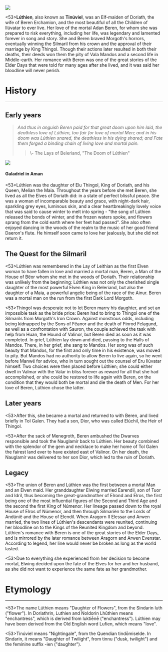 ![](characters/galadriel/7.jpg)

<53>**Lúthien**, also known as **Tinúviel**, was an Elf-maiden of Doriath, the wife of Beren Erchamion, and the most beautiful of all the Children of Ilúvatar to ever live. Her love of the mortal Adan Beren, for whom she was prepared to risk everything, including her life, was legendary and lamented forever in song and story. She and Beren braved Morgoth's horrors, eventually winning the Silmaril from his crown and the approval of their marriage by King Thingol. Though their actions later resulted in both their deaths, their deeds won them the pity of Vala Mandos and a second life in Middle-earth. Her romance with Beren was one of the great stories of the Elder Days that were told for many ages after she lived, and it was said her bloodline will never perish.

# History
---

## **Early years**

> *And thus in anguish Beren paid*
> *for that great doom upon him laid,*
> *the deathless love of Lúthien,*
> *too fair for love of mortal Men;*
> *and in his doom was Lúthien snared,*
> *the deathless in his dying shared;*
> *and Fate them forged a binding chain*
> *of living love and mortal pain.*
>> \\- The Lays of Beleriand, "The Doom of Lúthien"

![](characters/galadriel/2.jpg)

#### Galadriel in Aman

<53>Lúthien was the daughter of Elu Thingol, King of Doriath, and his Queen, Melian the Maia. Throughout the years before she met Beren, she lived as all the Elves of Doriath did: in a state of perfect blissful peace. She was a woman of incomparable beauty and grace, with night-dark hair, sparkling grey eyes, luminous skin, and a clear heartbreakingly lovely voice that was said to cause winter to melt into spring - "the song of Lúthien released the bonds of winter, and the frozen waters spoke, and flowers sprang from the cold earth where her feet had passed". She also often enjoyed dancing in the woods of the realm to the music of her good friend Daeron's flute. He himself soon came to love her jealously, but she did not return it.

## **The Quest for the Silmaril**

<53>Lúthien was remembered in the Lay of Leithian as the first Elven woman to have fallen in love and married a mortal man, Beren, a Man of the House of Bëor whom she met in the woods of Doriath. Their relationship was unlikely from the beginning: Lúthien was not only the cherished single daughter of the most powerful Elven King in Beleriand, but also the daughter of a Maia, a powerful angelic being of the race of the Ainur. Beren was a mortal man on the run from the first Dark Lord Morgoth.

<53>Thingol was desperate not to let Beren marry his daughter, and set an impossible task as the bride price: Beren had to bring to Thingol one of the Silmarils from Morgoth's Iron Crown. Against monstrous odds, including being kidnapped by the Sons of Fëanor and the death of Finrod Felagund, as well as a confrontation with Sauron, the couple achieved the task with help from Huan, the Hound of Valinor, but Beren died as soon as it was completed. In grief, Lúthien lay down and died, passing to the Halls of Mandos. There, in her grief, she sang to Mandos. Her song was of such beauty that Mandos, for the first and only time in his existence, was moved to pity. But Mandos had no authority to allow Beren to live again, so he went before Manwë for advice, who in turn sought out the counsel of Eru Ilúvatar himself. Two choices were then placed before Lúthien; she could either dwell in Valmar with the Valar in bliss forever as reward for all that she had accomplished, or she could be restored to life again with Beren, on the condition that they would both be mortal and die the death of Men. For her love of Beren, Lúthien chose the latter.

## **Later years**

<53>After this, she became a mortal and returned to with Beren, and lived briefly in Tol Galen. They had a son, Dior, who was called Elúchil, the Heir of Thingol.

<53>After the sack of Menegroth, Beren ambushed the Dwarves responsible and took the Nauglamír back to Lúthien. Her beauty combined with the splendor of the gem and necklace to make her home of Tol Galen the fairest land ever to have existed east of Valinor. On her death, the Nauglamír was delivered to her son Dior, which led to the ruin of Doriath.

## **Legacy**

<53>The union of Beren and Lúthien was the first between a mortal Man and an Elven maid. Her granddaughter Elwing married Earendil, son of Tuor and Idril, thus becoming the great-grandmother of Elrond and Elros, the first being one of the most influential figures of the Second and Third Age and the second the first King of Númenor. Her lineage passed down to the royal House of Elros of Númenor, and then through Silmariën to the Lords of Andúnië and the House of Elendil. When Aragorn II Elessar and Arwen married, the two lines of Lúthien's descendants were reunited, continuing her bloodline on to the Kings of the Reunited Kingdom and beyond. Lúthien's romance with Beren is one of the great stories of the Elder Days, and is mirrored by the later romance between Aragorn and Arwen Evenstar. According to legend, her line would never be broken as long as the world lasted.

<53>Due to everything she experienced from her decision to become mortal, Elwing decided upon the fate of the Elves for her and her husband, as she did not want to experience the same fate as her grandmother.

# Etymology

---

<53>The name Lúthien means "Daughter of Flowers", from the Sindarin luth ("flower"). In Doriathrin, Luthien and Noldorin Lhūthien means "enchantress", which is derived from luktiēnē ("enchantress"). Lúthien may have been derived from the Old English word Lufien, which means "love".

<53>Tinúviel means "Nightingale", from the Quendian tindōmiselde. In Sindarin, it means "Daughter of Twilight", from tinnu ("dusk, twilight") and the feminine suffix -ien ("daughter").
